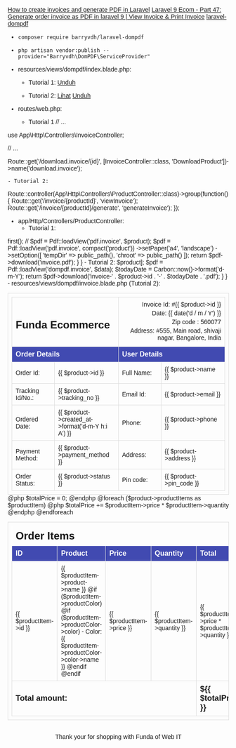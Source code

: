 [How to create invoices and generate PDF in Laravel](https://www.youtube.com/watch?v=lXUXBEMBaZ4)
[Laravel 9 Ecom - Part 47: Generate order invoice as PDF in laravel 9 | View Invoice & Print Invoice](https://youtu.be/PyW2BXyVH44)
[laravel-dompdf](https://github.com/barryvdh/laravel-dompdf)

- `composer require barryvdh/laravel-dompdf`
- `php artisan vendor:publish --provider="Barryvdh\DomPDF\ServiceProvider"`





- resources/views/dompdf/index.blade.php:
    - Tutorial 1:
<a href="{{ route('download.invoice', $item->id) }}">Unduh</a>



    - Tutorial 2:
<a href="{{ url('invoice/' . $item->id) }}" target="_blank">Lihat</a>
<a href="{{ url('invoice/' . $item->id . '/download') }}">Unduh</a>





- routes/web.php:
    - Tutorial 1
// ...

use App\Http\Controllers\InvoiceController;

// ...

Route::get('/download.invoice/{id}', [InvoiceController::class, 'DownloadProduct'])->name('download.invoice');



    - Tutorial 2:
Route::controller(App\Http\Controllers\ProductController::class)->group(function() {
    Route::get('/invoice/{productId}', 'viewInvoice');
    Route::get('/invoice/{productId}/generate', 'generateInvoice');
});




- app/Http/Controllers/ProductController:
    - Tutorial 1:
<?php

namespace App\Http\Controllers;

use Illuminate\Http\Request;
use App\Models\Product;

use Barryvdh\DomPDF\Facade\Pdf;

class ProductController extends Controller
{
    public function DownloadProduct(int $id) {
        $product = Product::where('id', $id)->first();
        
        // $pdf = Pdf::loadView('pdf.invoice', $product);
        $pdf = Pdf::loadView('pdf.invoice', compact('product'))
            ->setPaper('a4', 'landscape')
            ->setOption([
                'tempDir' => public_path(),
                'chroot' => public_path()
        ]);

        return $pdf->download('invoice.pdf');
    }
}



    - Tutorial 2:
<?php

namespace App\Http\Controllers;

use Illuminate\Http\Request;
use Illuminate\Support\Carbon;
use App\Models\Product;

use Barryvdh\DomPDF\Facade\Pdf;

class ProductController extends Controller
{
    public function viewInvoice(int $productId) {
        $product = Product::findOrFail($productId);

        return view('dompdf.invoice', compact('product'));
    }

    public function generateInvoice(int $productId) {
        $product = Product::findOrFail($productId);
        
        $data = ['product' => $product];
        $pdf = Pdf::loadView('dompdf.invoice', $data);
        $todayDate = Carbon::now()->format('d-m-Y');

        return $pdf->download('invoice-' . $product->id . '-' . $todayDate . '.pdf');
    }
}





- resources/views/dompdf/invoice.blade.php (Tutorial 2):

<!DOCTYPE html>
<html lang="en">
<head>
    <meta http-equiv="Content-Type" content="text/html; charset=utf-8">
    <title>Invoice #{{ $product->id }}</title>

    <style>
        html,
        body {
            margin: 10px;
            padding: 10px;
            font-family: sans-serif;
        }
        h1,h2,h3,h4,h5,h6,p,span,label {
            font-family: sans-serif;
        }
        table {
            width: 100%;
            border-collapse: collapse;
            margin-bottom: 0px !important;
        }
        table thead th {
            height: 28px;
            text-align: left;
            font-size: 16px;
            font-family: sans-serif;
        }
        table, th, td {
            border: 1px solid #ddd;
            padding: 8px;
            font-size: 14px;
        }

        .heading {
            font-size: 24px;
            margin-top: 12px;
            margin-bottom: 12px;
            font-family: sans-serif;
        }
        .small-heading {
            font-size: 18px;
            font-family: sans-serif;
        }
        .total-heading {
            font-size: 18px;
            font-weight: 700;
            font-family: sans-serif;
        }
        .order-details tbody tr td:nth-child(1) {
            width: 20%;
        }
        .order-details tbody tr td:nth-child(3) {
            width: 20%;
        }

        .text-start {
            text-align: left;
        }
        .text-end {
            text-align: right;
        }
        .text-center {
            text-align: center;
        }
        .company-data span {
            margin-bottom: 4px;
            display: inline-block;
            font-family: sans-serif;
            font-size: 14px;
            font-weight: 400;
        }
        .no-border {
            border: 1px solid #fff !important;
        }
        .bg-blue {
            background-color: #414ab1;
            color: #fff;
        }
    </style>
</head>
<body>

    <table class="order-details">
        <thead>
            <tr>
                <th width="50%" colspan="2">
                    <h2 class="text-start">Funda Ecommerce</h2>
                </th>
                <th width="50%" colspan="2" class="text-end company-data">
                    <span>Invoice Id: #{{ $product->id }}</span> <br>
                    <span>Date: {{ date('d / m / Y') }}</span> <br>
                    <span>Zip code : 560077</span> <br>
                    <span>Address: #555, Main road, shivaji nagar, Bangalore, India</span> <br>
                </th>
            </tr>
            <tr class="bg-blue">
                <th width="50%" colspan="2">Order Details</th>
                <th width="50%" colspan="2">User Details</th>
            </tr>
        </thead>
        <tbody>
            <tr>
                <td>Order Id:</td>
                <td>{{ $product->id }}</td>

                <td>Full Name:</td>
                <td>{{ $product->name }}</td>
            </tr>
            <tr>
                <td>Tracking Id/No.:</td>
                <td>{{ $product->tracking_no }}</td>

                <td>Email Id:</td>
                <td>{{ $product->email }}</td>
            </tr>
            <tr>
                <td>Ordered Date:</td>
                <td>{{ $product->created_at->format('d-m-Y h:i A') }}</td>

                <td>Phone:</td>
                <td>{{ $product->phone }}</td>
            </tr>
            <tr>
                <td>Payment Method:</td>
                <td>{{ $product->payment_method }}</td>

                <td>Address:</td>
                <td>{{ $product->address }}</td>
            </tr>
            <tr>
                <td>Order Status:</td>
                <td>{{ $product->status }}</td>

                <td>Pin code:</td>
                <td>{{ $product->pin_code }}</td>
            </tr>
        </tbody>
    </table>

    <table>
        <thead>
            <tr>
                <th class="no-border text-start heading" colspan="5">
                    Order Items
                </th>
            </tr>
            <tr class="bg-blue">
                <th>ID</th>
                <th>Product</th>
                <th>Price</th>
                <th>Quantity</th>
                <th>Total</th>
            </tr>
        </thead>
        <tbody>
            @php
                $totalPrice = 0;
            @endphp
            @foreach ($product->productItems as $productItem)
                <tr>
                    <td width="10%">{{ $productItem->id }}</td>
                    <td>
                        {{ $productItem->product->name }}
                        @if ($productItem->productColor)
                            @if ($productItem->productColor->color)
                                <span>- Color: {{ $productItem->productColor->color->name }}</span>
                            @endif
                        @endif
                    </td>
                    <td width="10%">{{ $productItem->price }}</td>
                    <td width="10%">{{ $productItem->quantity }}</td>
                    <td width="15%" class="fw-bold">{{ $productItem->price * $productItem->quantity }}</td>
                    @php
                        $totalPrice += $productItem->price * $productItem->quantity
                    @endphp
                </tr>
            @endforeach
            <tr>
                <td colspan="4" class="total-heading">Total amount:</td>
                <td colspan="1" class="total-heading">${{ $totalPrice }}</td>
            </tr>
        </tbody>
    </table>

    <br>
    <p class="text-center">
        Thank your for shopping with Funda of Web IT
    </p>

</body>
</html>
